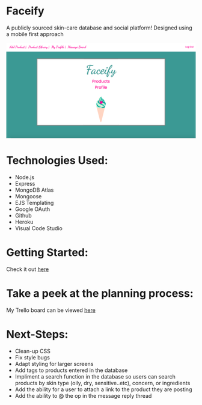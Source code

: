# Faceify
A publicly sourced skin-care database and social platform!
Designed using a mobile first approach


![landing](faceify/../public/images/landing2.png)

# Technologies Used:
- Node.js
- Express
- MongoDB Atlas
- Mongoose
- EJS Templating
- Google OAuth
- Github
- Heroku
- Visual Code Studio

# Getting Started:

Check it out [here](https://faceify-project.herokuapp.com/)

# Take a peek at the planning process:

My Trello board can be viewed [here](https://trello.com/b/xRRvQe8B/unit-2-project)



# Next-Steps:

- Clean-up CSS
- Fix style bugs
- Adapt styling for larger screens
- Add tags to products entered in the database
- Impliment a search function in the database so users can search products by skin type (oily, dry, sensitive..etc), concern, or ingredients
- Add the ability for a user to attach a link to the product they are posting 
- Add the ability to @ the op in the message reply thread


